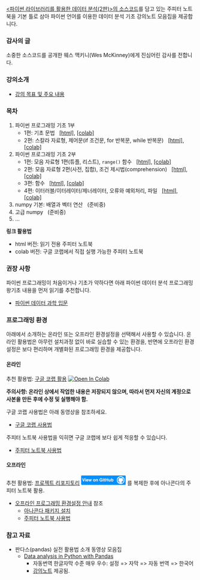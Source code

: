 [&lt;파이썬 라이브러리를 활용한 데이터 분석(2판)&gt;의 소스코드](https://github.com/wesm/pydata-book)를 
담고 있는 주피터 노트북을 기본 틀로 삼아
파이썬 언어를 이용한 데이터 분석 기초 강의노트 모음집을 제공합니다.

### 감사의 글

소중한 소스코드를 공개한 웨스 맥키니(Wes McKinney)에게 
진심어린 감사를 전합니다.

### 강의소개

- [강의 목표 및 주요 내용](./notebooks/pydata00-intro.html)

### 목차

1. 파이썬 프로그래밍 기초 1부 
    - 1편: 기초 문법 &nbsp;
        [[html]](./notebooks/pydata02-python-basics-1.html),
        [[colab]](https://colab.research.google.com/github/codingalzi/python-data-analysis/blob/master/notebooks/pydata02-python-basics-1.ipynb)
    - 2편: 스칼라 자료형, 제어문(if 조건문, for 반복문, while 반복문) &nbsp;
        [[html]](./notebooks/pydata02-python-basics-2.html),
        [[colab]](https://colab.research.google.com/github/codingalzi/python-data-analysis/blob/master/notebooks/pydata02-python-basics-2.ipynb)
1. 파이썬 프로그래밍 기초 2부
    - 1편: 모음 자료형 1편(튜플, 리스트), `range()` 함수 &nbsp;
        [[html]](./notebooks/pydata03-python-basics-1.html),
        [[colab]](https://colab.research.google.com/github/codingalzi/python-data-analysis/blob/master/notebooks/pydata03-python-basics-1.ipynb)
    - 2편: 모음 자료형 2편(사전, 집합), 조건 제시법(comprehension) &nbsp;
        [[html]](./notebooks/pydata03-python-basics-2.html),
        [[colab]](https://colab.research.google.com/github/codingalzi/python-data-analysis/blob/master/notebooks/pydata03-python-basics-2.ipynb)
    - 3편: 함수 &nbsp;
        [[html]](./notebooks/pydata03-python-basics-3.html),
        [[colab]](https://colab.research.google.com/github/codingalzi/python-data-analysis/blob/master/notebooks/pydata03-python-basics-3.ipynb)
    - 4편: 이터러블/이터레이터/제너레이터, 오류와 예외처리, 파일 &nbsp;
        [[html]](./notebooks/pydata03-python-basics-4.html),
        [[colab]](https://colab.research.google.com/github/codingalzi/python-data-analysis/blob/master/notebooks/pydata03-python-basics-4.ipynb)
1. numpy 기본: 배열과 벡터 연산 &nbsp;
    (준비중)
1. 고급 numpy &nbsp;
    (준비중)
1. ...

**링크 활용법**

* html 버전: 읽기 전용 주피터 노트북
* colab 버전: 구글 코랩에서 직접 실행 가능한 주피터 노트북

### 권장 사항

파이썬 프로그래밍이 처음이거나 기초가 약하다면 아래 파이썬 데이터 분석 프로그래밍 왕기초 내용을 먼저 읽기를 추천합니다.

* [파이썬 데이터 과학 입문](https://formal.hknu.ac.kr/Gongsu-DataSci/)

### 프로그래밍 환경

아래에서 소개하는 온라인 또는 오프라인 환경설정을 선택해서 사용할 수 있습니다. 
온라인 활용법은 아무런 설치과정 없이 바로 실습할 수 있는 환경을,
반면에 오프라인 환경설정은 보다 편리하며 개별화된 프로그래밍 환경을 제공합니다.

#### 온라인

추천 활용법: [구글 코랩 활용](https://colab.research.google.com/github/codingalzi/python-data-analysis/blob/master/) 
<a href="https://colab.research.google.com/github/codingalzi/python-data-analysis/blob/master/"><img src="https://colab.research.google.com/assets/colab-badge.svg" alt="Open In Colab"/></a>

**주의사항: 온라인 상에서 작업한 내용은 저장되지 않으며, 따라서 먼저 자신의 계정으로 사본을 만든 후에 수정 및 실행해야 함.**

구글 코랩 사용법은 아래 동영상을 참조하세요.

* [구글 코랩 사용법](https://www.youtube.com/watch?v=Jb_n90gHdP0)

주피터 노트북 사용법을 익히면 구글 코랩에 보다 쉽게 적응할 수 있습니다.

* [주피터 노트북 사용법](https://www.youtube.com/watch?v=4_-IIfbdR5M&list=PLRYL8FHwJMhD_Wi22JLm2VURrjt_iVX7X&index=2)


#### 오프라인

추천 활용법: [프로젝트 리포지토리](https://github.com/codingalzi/python-data-analysis) 
    <a href="https://github.com/codingalzi/python-data-analysis"><img src="view-on-github.png" alt="View On GitHub" style="height:25px;"/></a> 를 복제한 후에 아나콘다의 주피터 노트북 활용.

* [오프라인 프로그래밍 환경설정 안내](INSTALL.md) 참조
    * [아나콘다 패키지 설치](https://youtu.be/cMB6-AxatPU?list=PLRYL8FHwJMhD_Wi22JLm2VURrjt_iVX7X&t=154)
    * [주피터 노트북 사용법](https://www.youtube.com/watch?v=4_-IIfbdR5M&list=PLRYL8FHwJMhD_Wi22JLm2VURrjt_iVX7X&index=2)


### 참고 자료

* 판다스(pandas) 실전 활용법 소개 동영상 모음집
    * [Data analysis in Python with Pandas](https://www.youtube.com/playlist?list=PL5-da3qGB5ICCsgW1MxlZ0Hq8LL5U3u9y)
        * 자동번역 한글자막 수준 매우 우수: 설정 => 자막 => 자동 번역 => 한국어
        * [강의노트](https://nbviewer.jupyter.org/github/justmarkham/pandas-videos/blob/master/pandas.ipynb) 제공됨.
